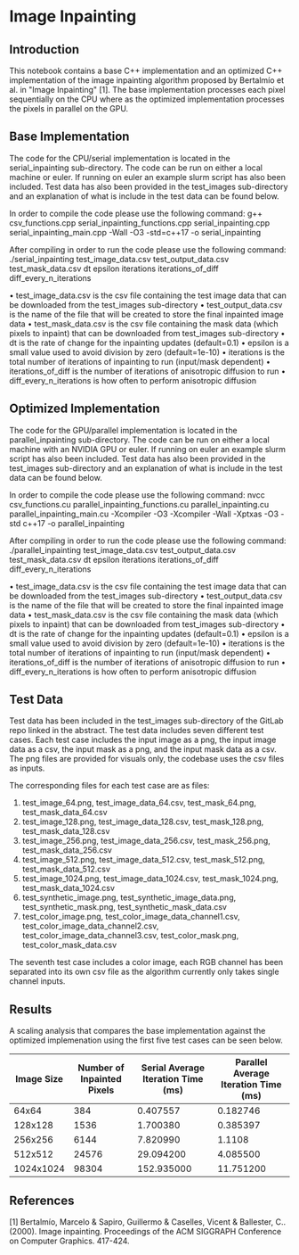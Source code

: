 # Image Inpainting

## Introduction

This notebook contains a base C++ implementation and an optimized C++ implementation of the image inpainting algorithm proposed by Bertalmío et al. in "Image Inpainting" [1]. The base implementation processes each pixel sequentially on the CPU where as the optimized implementation processes the pixels in parallel on the GPU.

## Base Implementation

The code for the CPU/serial implementation is located in the serial_inpainting sub-directory. The code can be run on either a local machine or euler. If running on euler an example slurm script has also been included. Test data has also been provided in the test_images sub-directory and an explanation of what is include in the test data can be found below.

In order to compile the code please use the following command:
g++ csv_functions.cpp serial_inpainting_functions.cpp serial_inpainting.cpp serial_inpainting_main.cpp -Wall -O3 -std=c++17 -o serial_inpainting

After compiling in order to run the code please use the following command:
./serial_inpainting test_image_data.csv test_output_data.csv test_mask_data.csv dt epsilon iterations iterations_of_diff diff_every_n_iterations

•	test_image_data.csv is the csv file containing the test image data that can be downloaded from the test_images sub-directory
•	test_output_data.csv is the name of the file that will be created to store the final inpainted image data
•	test_mask_data.csv is the csv file containing the mask data (which pixels to inpaint) that can be downloaded from test_images sub-directory
•	dt is the rate of change for the inpainting updates (default=0.1)
•	epsilon is a small value used to avoid division by zero (default=1e-10)
•	iterations is the total number of iterations of inpainting to run (input/mask dependent)
•	iterations_of_diff is the number of iterations of anisotropic diffusion to run
•	diff_every_n_iterations is how often to perform anisotropic diffusion

## Optimized Implementation

The code for the GPU/parallel implementation is located in the parallel_inpainting sub-directory. The code can be run on either a local machine with an NVIDIA GPU or euler. If running on euler an example slurm script has also been included. Test data has also been provided in the test_images sub-directory and an explanation of what is include in the test data can be found below.

In order to compile the code please use the following command:
nvcc csv_functions.cu parallel_inpainting_functions.cu parallel_inpainting.cu parallel_inpainting_main.cu -Xcompiler -O3 -Xcompiler -Wall -Xptxas -O3 -std c++17 -o parallel_inpainting

After compiling in order to run the code please use the following command:
./parallel_inpainting test_image_data.csv test_output_data.csv test_mask_data.csv dt epsilon iterations iterations_of_diff diff_every_n_iterations

•	test_image_data.csv is the csv file containing the test image data that can be downloaded from the test_images sub-directory
•	test_output_data.csv is the name of the file that will be created to store the final inpainted image data
•	test_mask_data.csv is the csv file containing the mask data (which pixels to inpaint) that can be downloaded from test_images sub-directory
•	dt is the rate of change for the inpainting updates (default=0.1)
•	epsilon is a small value used to avoid division by zero (default=1e-10)
•	iterations is the total number of iterations of inpainting to run (input/mask dependent)
•	iterations_of_diff is the number of iterations of anisotropic diffusion to run
•	diff_every_n_iterations is how often to perform anisotropic diffusion


## Test Data

Test data has been included in the test_images sub-directory of the GitLab repo linked in the abstract. The test data includes seven different test cases. Each test case includes the input image as a png, the input image data as a csv, the input mask as a png, and the input mask data as a csv. The png files are provided for visuals only, the codebase uses the csv files as inputs.

The corresponding files for each test case are as files:

1.	test_image_64.png, test_image_data_64.csv, test_mask_64.png, test_mask_data_64.csv
2.	test_image_128.png, test_image_data_128.csv, test_mask_128.png, test_mask_data_128.csv
3.	test_image_256.png, test_image_data_256.csv, test_mask_256.png, test_mask_data_256.csv
4.	test_image_512.png, test_image_data_512.csv, test_mask_512.png, test_mask_data_512.csv
5.	test_image_1024.png, test_image_data_1024.csv, test_mask_1024.png, test_mask_data_1024.csv
6.	test_synthetic_image.png, test_synthetic_image_data.png, test_synthetic_mask.png, test_synthetic_mask_data.csv
7.	test_color_image.png, test_color_image_data_channel1.csv, test_color_image_data_channel2.csv, test_color_image_data_channel3.csv, test_color_mask.png, test_color_mask_data.csv

The seventh test case includes a color image, each RGB channel has been separated into its own csv file as the algorithm currently only takes single channel inputs.

## Results

A scaling analysis that compares the base implementation against the optimized implemenation using the first five test cases can be seen below.

| Image Size | Number of Inpainted Pixels | Serial Average Iteration Time (ms) | Parallel Average Iteration Time (ms) |
| ---------- | -------------------------- | ---------------------------------- | ------------------------------------ |
| 64x64      | 384                        | 0.407557                           | 0.182746                             |
| 128x128    | 1536                       | 1.700380                           | 0.385397                             |
| 256x256    | 6144                       | 7.820990                           | 1.1108                               |
| 512x512    | 24576                      | 29.094200                          | 4.085500                             |
| 1024x1024  | 98304                      | 152.935000                         | 11.751200                            |

## References

[1] Bertalmío, Marcelo & Sapiro, Guillermo & Caselles, Vicent & Ballester, C.. (2000). Image inpainting. Proceedings of the ACM SIGGRAPH Conference on Computer Graphics. 417-424.
